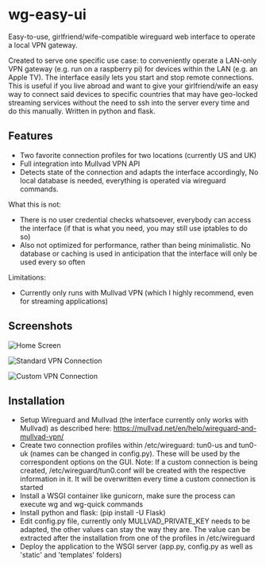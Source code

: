 
# wg-easy-ui

Easy-to-use, girlfriend/wife-compatible wireguard web interface to operate a local VPN gateway.

Created to serve one specific use case: to conveniently operate a LAN-only VPN gateway (e.g. run on a raspberry pi) for devices within the LAN (e.g. an Apple TV). The interface easily lets you start and stop remote connections. This is useful if you live abroad and want to give your girlfriend/wife an easy way to connect said devices to specific countries that may have geo-locked streaming services without the need to ssh into the server every time and do this manually. Written in python and flask.


## Features

- Two favorite connection profiles for two locations (currently US and UK)
- Full integration into Mullvad VPN API
- Detects state of the connection and adapts the interface accordingly, No local database is needed, everything is operated via wireguard commands.

What this is not:
- There is no user credential checks whatsoever, everybody can access the interface (if that is what you need, you may still use iptables to do so)
- Also not optimized for performance, rather than being minimalistic. No database or caching is used in anticipation that the interface will only be used every so often

Limitations:
- Currently only runs with Mullvad VPN (which I highly recommend, even for streaming applications)
## Screenshots

![Home Screen](https://user-images.githubusercontent.com/646567/213718405-40b42193-0e79-4a44-b886-b62ad1fd3d33.png)

![Standard VPN Connection](https://user-images.githubusercontent.com/646567/213703656-d536bc27-9ceb-4803-bb65-dc467397cfef.png)

![Custom VPN Connection](https://user-images.githubusercontent.com/646567/213703652-6b12390c-f8db-4362-bea3-af96e98852b5.png)



## Installation

- Setup Wireguard and Mullvad (the interface currently only works with Mullvad) as described here: https://mullvad.net/en/help/wireguard-and-mullvad-vpn/
- Create two connection profiles within /etc/wireguard: tun0-us and tun0-uk (names can be changed in config.py). These will be used by the correspondent options on the GUI. Note: If a custom connection is being created, /etc/wireguard/tun0.conf will be created with the respective information in it. It will be overwritten every time a custom connection is started
- Install a WSGI container like gunicorn, make sure the process can execute wg and wg-quick commands
- Install python and flask: (pip install -U Flask)
- Edit config.py file, currently only MULLVAD_PRIVATE_KEY needs to be adapted, the other values can stay the way they are. The value can be extracted after the installation from one of the profiles in /etc/wireguard
- Deploy the application to the WSGI server (app.py, config.py as well as 'static' and 'templates' folders)
